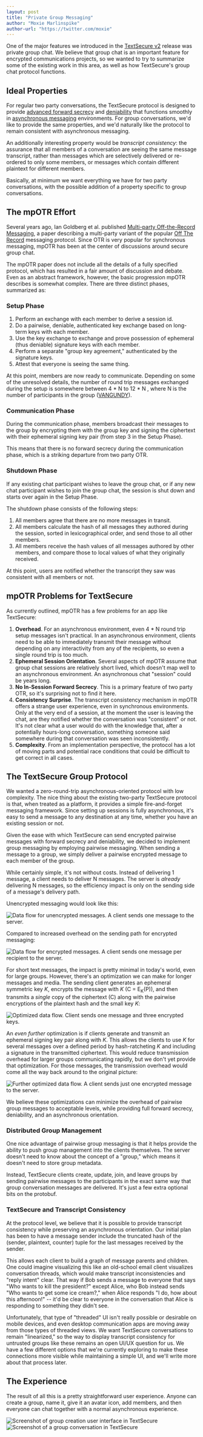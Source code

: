 ```yaml
---
layout: post
title: "Private Group Messaging"
author: "Moxie Marlinspike"
author-url: "https://twitter.com/moxie"
---
```


One of the major features we introduced in the [TextSecure v2](/blog/the-new-textsecure/) release was private group chat.
We believe that group chat is an important feature for encrypted communications projects, so we wanted
to try to summarize some of the existing work in this area, as well as how TextSecure's group chat protocol
functions.

<!--more-->

## Ideal Properties

For regular two party conversations, the TextSecure protocol is designed to provide
[advanced forward secrecy](/blog/advanced-ratcheting) and [deniability](/blog/simplifying-otr-deniability) that
functions smoothly in [asynchronous messaging](/blog/asynchronous-security) environments.  For group conversations,
we'd like to provide the same properties, and we'd naturally like the protocol to remain consistent with asynchronous
messaging.

An additionally interesting property would be *transcript consistency*: the assurance that all members of a conversation
are seeing the same message transcript, rather than messages which are selectively delivered or re-ordered to only some
members, or messages which contain different plaintext for different members.  

Basically, at minimum we want everything we have for two party conversations, with the possible addition of a property specific to
group conversations.

## The mpOTR Effort

Several years ago, Ian Goldberg et al. published
[Multi-party Off-the-Record Messaging](http://www.cypherpunks.ca/~iang/pubs/mpotr.pdf), a paper describing a multi-party
variant of the popular [Off The Record](https://en.wikipedia.org/wiki/Off-the-Record_Messaging) messaging protocol.  Since OTR
is very popular for synchronous messaging, mpOTR has been at the center of discussions around secure group chat.

The mpOTR paper does not include all the details of a fully specified protocol, which has resulted in a fair amount of
discussion and debate.  Even as an abstract framework, however, the basic progression mpOTR describes is somewhat complex.
There are three distinct phases, summarized as:

### Setup Phase

1. Perform an exchange with each member to derive a session id.
1. Do a pairwise, deniable, authenticated key exchange based on long-term keys with each member.
1. Use the key exchange to exchange and prove possession of ephemeral (thus deniable) signature keys with each member.
1. Perform a separate "group key agreement," authenticated by the signature keys.
1. Attest that everyone is seeing the same thing.

At this point, members are now ready to communicate.  Depending on some of the unresolved details, the number of round trip messages
exchanged during the setup is somewhere between 4 * N to 12 * N , where N is the number of participants in the group
([VANGUNDY](http://matt.singlethink.net/projects/mpotr/improved-dske.pdf)).  

### Communication Phase

During the communication phase, members broadcast their messages to the group by encrypting them with the group key and signing
the ciphertext with their ephemeral signing key pair (from step 3 in the Setup Phase).

This means that there is no forward secrecy during the communication phase, which is a striking departure from
two party OTR.

### Shutdown Phase

If any existing chat participant wishes to leave the group chat, or if any new chat participant wishes to join the group chat,
the session is shut down and starts over again in the Setup Phase.

The shutdown phase consists of the following steps:

1. All members agree that there are no more messages in transit.
1. All members calculate the hash of all messages they authored during the session, sorted in lexicographical order, and send those to all other members.
1. All members receive the hash values of all messages authored by other members, and compare those to local values of what they originally received.

At this point, users are notified whether the transcript they saw was consistent with all members or not.

## mpOTR Problems for TextSecure

As currently outlined, mpOTR has a few problems for an app like TextSecure:

1. **Overhead**. For an asynchronous environment, even 4 * N round trip setup messages isn't practical.  In an asynchronous
   environment, clients need to be able to immediately transmit their message without depending on any interactivity from
   any of the recipients, so even a single round trip is too much.
2. **Ephemeral Session Orientation**.  Several aspects of mpOTR assume that group chat sessions are relatively short lived, 
   which doesn't map well to an asynchronous environment.  An asynchronous chat "session" could be years long.
3. **No In-Session Forward Secrecy**.  This is a primary feature of two party OTR, so it's surprising not to find it here.      
4. **Consistency Surprise**. The transcript consistency mechanism in mpOTR offers a strange user experience, even in synchronous
   environments.  Only at the very end of a session, at the moment the user is leaving the chat, are they notified whether the
   conversation was "consistent" or not.  It's not clear what a user would do with the knowledge that, after a potentially
   hours-long conversation, something someone said somewhere during that conversation was seen inconsistently.
5. **Complexity**.  From an implementation perspective, the protocol has a lot of moving parts and potential race conditions
   that could be difficult to get correct in all cases.

## The TextSecure Group Protocol

We wanted a zero-round-trip asynchronous-oriented protocol with low complexity.  The nice thing about the existing
two-party TextSecure protocol is that, when treated as a platform, it provides a simple fire-and-forget messaging framework.
Since setting up sessions is fully asynchronous, it's easy to send a message to any destination at any time, whether you
have an existing session or not.

Given the ease with which TextSecure can send encrypted pairwise messages with forward secrecy and deniability, we decided to
implement group messaging by employing pairwise messaging.  When sending a message to a group, we simply deliver a pairwise
encrypted message to each member of the group.

While certainly simple, it's not without costs.  Instead of delivering 1 message, a client needs to deliver N messages. 
The server is *already* delivering N messages, so the efficiency impact is only on the sending side of a message's
delivery path.

Unencrypted messaging would look like this:

<img src="/blog/images/groups.png" class="nice" alt="Data flow for unencrypted messages. A client sends one message to the server." />

Compared to increased overhead on the sending path for encrypted messaging:

<img src="/blog/images/groups-pairwise.png" class="nice" alt="Data flow for encrypted messages. A client sends one message per recipient to the server." />

For short text messages, the impact is pretty minimal in today's world, even for large groups.  However, there's an optimization
we can make for longer messages and media.  The sending client generates an ephemeral symmetric key *K*, encrypts the message
with *K* (C = E<sub>K</sub>(P)), and then transmits a *single* copy of the ciphertext (C) along with the pairwise encryptions
of the plaintext hash and the small key *K*:

<img src="/blog/images/groups-pairwise-optimize.png" class="nice" alt="Optimized data flow. Client sends one message and three encrypted keys." />

An *even further* optimization is if clients generate and transmit an ephemeral signing key pair along with *K*.  This allows
the clients to use *K* for several messages over a defined period by hash-ratcheting *K* and including a signature in the
transmitted ciphertext.  This would reduce transmission overhead for larger groups communicating rapidly, but we don't yet
provide that optimization.  For those messages, the transmission overhead would come all the way back around to the original
picture:

<img src="/blog/images/groups.png" class="nice" alt="Further optimized data flow. A client sends just one encrypted message to the server."/>

We believe these optimizations can minimize the overhead of pairwise group messages to acceptable levels, while providing full
forward secrecy, deniability, and an asynchronous orientation.

### Distributed Group Management

One nice advantage of pairwise group messaging is that it helps provide the ability to push group management into the clients
themselves.  The server doesn't need to know about the concept of a "group," which means it doesn't need to store group metadata.

Instead, TextSecure clients create, update, join, and leave groups by sending pairwise messages to the participants in the exact
same way that group conversation messages are delivered.  It's just a few extra optional bits on the protobuf.

### TextSecure and Transcript Consistency

At the protocol level, we believe that it is possible to provide transcript consistency while preserving an asynchronous
orientation.  Our initial plan has been to have a message sender include the truncated hash of the (sender, plaintext, counter)
tuple for the last messages received by the sender.

This allows each client to build a graph of message parents and children.  One could imagine visualizing this like an
old-school email client visualizes conversation threads, which would make transcript inconsistencies and "reply intent"
clear.  That way if Bob sends a message to everyone that says "Who wants to kill the president?" except Alice, who Bob
instead sends "Who wants to get some ice cream?," when Alice responds "I do, how about this afternoon!" -- it'd be clear
to everyone in the conversation that Alice is responding to something they didn't see.

Unfortunately, that type of "threaded" UI isn't really possible or desirable on mobile devices, and even desktop communication
apps are moving away from those types of threaded views.  We want TextSecure conversations to remain "linearized," so the way to
display transcript consistency for untrusted groups like these remains an open UI/UX question for us.  We have a few different
options that we're currently exploring to make these connections more visible while maintaining a simple UI, and we'll write more
about that process later.

## The Experience

The result of all this is a pretty straightforward user experience.  Anyone can create a group, name it, give it an avatar icon,
add members, and then everyone can chat together with a normal asynchronous experience.

<img src="/blog/images/groups-create.png" class="nice" alt="Screenshot of group creation user interface in TextSecure" />

<img src="/blog/images/groups-conversation.png" class="nice" alt="Screenshot of a group conversation in TextSecure" />
